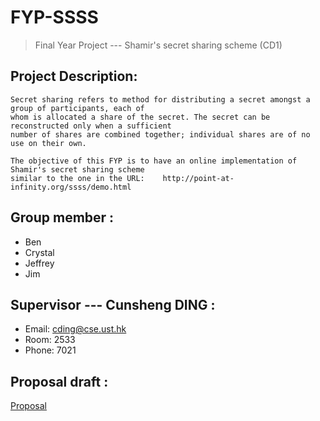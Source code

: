 # FYP-SSSS
> Final Year Project --- Shamir's secret sharing scheme (CD1)

## Project Description:
    
    Secret sharing refers to method for distributing a secret amongst a group of participants, each of 
    whom is allocated a share of the secret. The secret can be reconstructed only when a sufficient 
    number of shares are combined together; individual shares are of no use on their own.

    The objective of this FYP is to have an online implementation of Shamir's secret sharing scheme 
    similar to the one in the URL:    http://point-at-infinity.org/ssss/demo.html

## Group member :
* Ben
* Crystal
* Jeffrey
* Jim

## Supervisor --- Cunsheng DING :
* Email:   cding@cse.ust.hk
* Room:    2533
* Phone:   7021

## Proposal draft :
[Proposal](https://docs.google.com/document/d/1ssRn5Mdr7cZdHyzd_QNMyg-0iYVcA5LMTyV-qPE8NLQ/edit?pli=1)
